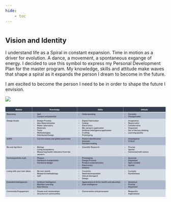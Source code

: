 ```yaml
---
hide:
    - toc
---
```

#
## Vision and Identity


I understand life as a Spiral in constant expansion. Time in motion as a driver for evolution. A dance, a movement, a spontaneous exgange of energy. I decided to use this symbol to express my Personal Development Plan for the master program. My knowledge, skills and attitude make waves that shape a spiral as it expands the person I dream to become in the future.

I am excited to become the person I need to be in order to shape the future I envision.


<img src="https://antonioheinemann.github.io/MDEF/images/MT01/visionmap.jpg" />

![](../images/MT01/classmap.jpg)
